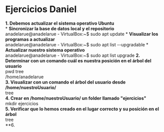 # Ejercicios Daniel

**1. Debemos actualizar el sistema operativo Ubuntu**\
	 * **Sincronizar la base de datos local y el repositorio**\
	anadelarue@anadelarue - VirtualBox:~$ sudo apt update
	 * **Visualizar los programas a actualizar**\
	anadelarue@anadelarue - VirtualBox:~$ sudo apt list --upgradable
	 * **Actualizar nuestro sistema operativo**\
	anadelarue@anadelarue - VirtualBox:~$ sudo apt list upgrade
**2. Determinar con un comando cuál es nuestra posición en el árbol del usuario**\
pwd tree\
/home/anadelarue\
**3. Visualizar con un comando el árbol del usuario desde /home/nuestroUsuario/**\
tree\
**4. Crear en /home/nuestroUsuario/ un folder llamado "ejercicios"**\
mkdir ejercicios\
**5. Verificar que lo hemos creado en el lugar correcto y su posición en el árbol**\
tree\
**6. 


